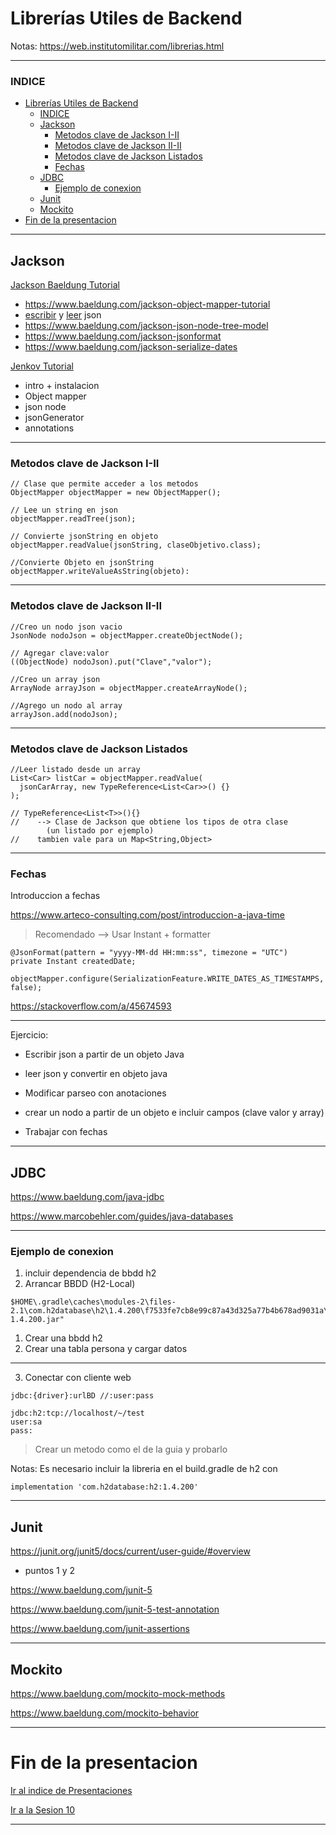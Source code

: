 # Librerías Utiles de Backend

Notas: https://web.institutomilitar.com/librerias.html

---

### INDICE

- [Librerías Utiles de Backend](#librerías-utiles-de-backend)
    - [INDICE](#indice)
  - [Jackson](#jackson)
    - [Metodos clave de Jackson I-II](#metodos-clave-de-jackson-i-ii)
    - [Metodos clave de Jackson II-II](#metodos-clave-de-jackson-ii-ii)
    - [Metodos clave de Jackson Listados](#metodos-clave-de-jackson-listados)
    - [Fechas](#fechas)
  - [JDBC](#jdbc)
    - [Ejemplo de conexion](#ejemplo-de-conexion)
  - [Junit](#junit)
  - [Mockito](#mockito)
- [Fin de la presentacion](#fin-de-la-presentacion)

---

## Jackson

[Jackson Baeldung Tutorial](https://www.baeldung.com/jackson)
- https://www.baeldung.com/jackson-object-mapper-tutorial
- [escribir](https://www.baeldung.com/jackson-object-mapper-tutorial#1-java-object-to-json) y [leer](https://www.baeldung.com/jackson-object-mapper-tutorial#2-json-to-java-object) json
- https://www.baeldung.com/jackson-json-node-tree-model
- https://www.baeldung.com/jackson-jsonformat
- https://www.baeldung.com/jackson-serialize-dates

[Jenkov Tutorial](https://jenkov.com/tutorials/java-json/index.html)
- intro + instalacion
- Object mapper
- json node
- jsonGenerator
- annotations

---

### Metodos clave de Jackson I-II

```
// Clase que permite acceder a los metodos
ObjectMapper objectMapper = new ObjectMapper(); 

// Lee un string en json 
objectMapper.readTree(json);

// Convierte jsonString en objeto
objectMapper.readValue(jsonString, claseObjetivo.class);

//Convierte Objeto en jsonString
objectMapper.writeValueAsString(objeto):
```

---

### Metodos clave de Jackson II-II

```
//Creo un nodo json vacio
JsonNode nodoJson = objectMapper.createObjectNode();

// Agregar clave:valor
((ObjectNode) nodoJson).put("Clave","valor"); 

//Creo un array json
ArrayNode arrayJson = objectMapper.createArrayNode();

//Agrego un nodo al array	
arrayJson.add(nodoJson);
```

---

### Metodos clave de Jackson Listados

```
//Leer listado desde un array
List<Car> listCar = objectMapper.readValue(
  jsonCarArray, new TypeReference<List<Car>>() {}
);

// TypeReference<List<T>>(){} 
//    --> Clase de Jackson que obtiene los tipos de otra clase 
        (un listado por ejemplo)
//    tambien vale para un Map<String,Object>
```

---

### Fechas

Introduccion a fechas

https://www.arteco-consulting.com/post/introduccion-a-java-time

> Recomendado --> Usar Instant + formatter

```
@JsonFormat(pattern = "yyyy-MM-dd HH:mm:ss", timezone = "UTC")
private Instant createdDate;

objectMapper.configure(SerializationFeature.WRITE_DATES_AS_TIMESTAMPS, false);
```
https://stackoverflow.com/a/45674593

---

Ejercicio:

- Escribir json a partir de un objeto Java
- leer json y convertir en objeto java

- Modificar parseo con anotaciones

- crear un nodo a partir de un objeto e incluir campos (clave valor y array)

- Trabajar con fechas
  
---

## JDBC

https://www.baeldung.com/java-jdbc

https://www.marcobehler.com/guides/java-databases

---

### Ejemplo de conexion

1. incluir dependencia de bbdd h2
2. Arrancar BBDD (H2-Local)
```
$HOME\.gradle\caches\modules-2\files-2.1\com.h2database\h2\1.4.200\f7533fe7cb8e99c87a43d325a77b4b678ad9031a\h2-1.4.200.jar"
```
1. Crear una bbdd h2
2. Crear una tabla persona y cargar datos

---

3. Conectar con cliente web
```
jdbc:{driver}:urlBD //:user:pass

jdbc:h2:tcp://localhost/~/test
user:sa
pass:
```

> Crear un metodo como el de la guia y probarlo

Notas:
Es necesario incluir la libreria en el build.gradle de h2 con 
```
implementation 'com.h2database:h2:1.4.200'
```

---

## Junit

https://junit.org/junit5/docs/current/user-guide/#overview

- puntos 1 y 2

https://www.baeldung.com/junit-5

https://www.baeldung.com/junit-5-test-annotation

https://www.baeldung.com/junit-assertions

---

## Mockito

https://www.baeldung.com/mockito-mock-methods

https://www.baeldung.com/mockito-behavior

---

# Fin de la presentacion 
<a href="./index.html#/6">Ir al indice de Presentaciones</a>

<a href="./sesion10.html">Ir a la Sesion 10</a>

---
